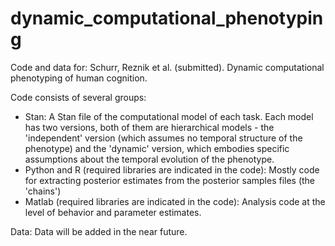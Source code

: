 # dynamic_computational_phenotyping
Code and data for: Schurr, Reznik et al. (submitted). Dynamic computational phenotyping of human cognition.

Code consists of several groups:
- Stan: A Stan file of the computational model of each task. Each model has two versions, both of them are hierarchical models - the 'independent' version (which assumes no temporal structure of the phenotype) and the 'dynamic' version, which embodies specific assumptions about the temporal evolution of the phenotype.
- Python and R (required libraries are indicated in the code): Mostly code for extracting posterior estimates from the posterior samples files (the 'chains') 
- Matlab (required libraries are indicated in the code): Analysis code at the level of behavior and parameter estimates.

Data: Data will be added in the near future.
